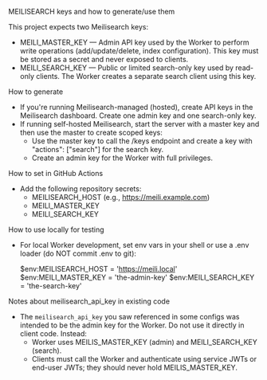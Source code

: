 MEILISEARCH keys and how to generate/use them

This project expects two Meilisearch keys:

- MEILI_MASTER_KEY — Admin API key used by the Worker to perform write operations (add/update/delete, index configuration). This key must be stored as a secret and never exposed to clients.
- MEILI_SEARCH_KEY — Public or limited search-only key used by read-only clients. The Worker creates a separate search client using this key.

How to generate
- If you're running Meilisearch-managed (hosted), create API keys in the Meilisearch dashboard. Create one admin key and one search-only key.
- If running self-hosted Meilisearch, start the server with a master key and then use the master to create scoped keys:
  - Use the master key to call the /keys endpoint and create a key with "actions": ["search"] for the search key.
  - Create an admin key for the Worker with full privileges.

How to set in GitHub Actions
- Add the following repository secrets:
  - MEILISEARCH_HOST (e.g., https://meili.example.com)
  - MEILI_MASTER_KEY
  - MEILI_SEARCH_KEY

How to use locally for testing
- For local Worker development, set env vars in your shell or use a .env loader (do NOT commit .env to git):

  $env:MEILISEARCH_HOST = 'https://meili.local'
  $env:MEILI_MASTER_KEY = 'the-admin-key'
  $env:MEILI_SEARCH_KEY = 'the-search-key'

Notes about meilisearch_api_key in existing code
- The `meilisearch_api_key` you saw referenced in some configs was intended to be the admin key for the Worker. Do not use it directly in client code. Instead:
  - Worker uses MEILIS_MASTER_KEY (admin) and MEILI_SEARCH_KEY (search).
  - Clients must call the Worker and authenticate using service JWTs or end-user JWTs; they should never hold MEILIS_MASTER_KEY.

